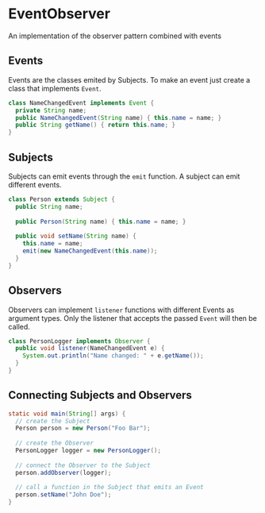 # EventObserver
An implementation of the observer pattern combined with events

## Events
Events are the classes emited by Subjects. 
To make an event just create a class that implements `Event`.

```java
class NameChangedEvent implements Event {
  private String name;
  public NameChangedEvent(String name) { this.name = name; }
  public String getName() { return this.name; }
}
```

## Subjects
Subjects can emit events through the `emit` function. 
A subject can emit different events.

```java
class Person extends Subject {
  public String name;
  
  public Person(String name) { this.name = name; }
  
  public void setName(String name) { 
    this.name = name;
    emit(new NameChangedEvent(this.name));
  }
}
```

## Observers
Observers can implement `listener` functions with 
different Events as argument types. Only the listener
that accepts the passed `Event` will then be called.

```java
class PersonLogger implements Observer {
  public void listener(NameChangedEvent e) {
    System.out.println("Name changed: " + e.getName());
  }
}
```

## Connecting Subjects and Observers

```java
static void main(String[] args) {
  // create the Subject
  Person person = new Person("Foo Bar");
  
  // create the Observer
  PersonLogger logger = new PersonLogger();
  
  // connect the Observer to the Subject
  person.addObserver(logger);
  
  // call a function in the Subject that emits an Event
  person.setName("John Doe");
}
```
